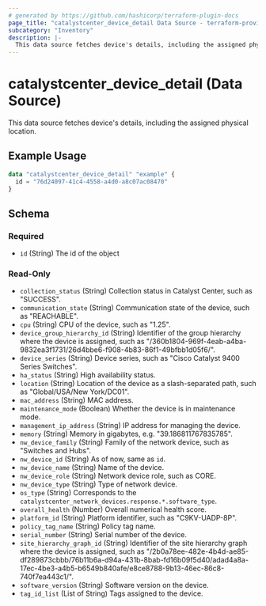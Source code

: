 ```yaml
---
# generated by https://github.com/hashicorp/terraform-plugin-docs
page_title: "catalystcenter_device_detail Data Source - terraform-provider-catalystcenter"
subcategory: "Inventory"
description: |-
  This data source fetches device's details, including the assigned physical location.
---
```


# catalystcenter_device_detail (Data Source)

This data source fetches device's details, including the assigned physical location.

## Example Usage

```terraform
data "catalystcenter_device_detail" "example" {
  id = "76d24097-41c4-4558-a4d0-a8c07ac08470"
}
```

<!-- schema generated by tfplugindocs -->
## Schema

### Required

- `id` (String) The id of the object

### Read-Only

- `collection_status` (String) Collection status in Catalyst Center, such as "SUCCESS".
- `communication_state` (String) Communication state of the device, such as "REACHABLE".
- `cpu` (String) CPU of the device, such as "1.25".
- `device_group_hierarchy_id` (String) Identifier of the group hierarchy where the device is assigned, such as "/360b1804-969f-4eab-a4ba-9832ea3f1731/26d4bbe6-f908-4b83-86f1-49bfbb1d05f6/".
- `device_series` (String) Device series, such as "Cisco Catalyst 9400 Series Switches".
- `ha_status` (String) High availability status.
- `location` (String) Location of the device as a slash-separated path, such as "Global/USA/New York/DC01".
- `mac_address` (String) MAC address.
- `maintenance_mode` (Boolean) Whether the device is in maintenance mode.
- `management_ip_address` (String) IP address for managing the device.
- `memory` (String) Memory in gigabytes, e.g. "39.186811767835785".
- `nw_device_family` (String) Family of the network device, such as "Switches and Hubs".
- `nw_device_id` (String) As of now, same as `id`.
- `nw_device_name` (String) Name of the device.
- `nw_device_role` (String) Network device role, such as CORE.
- `nw_device_type` (String) Type of network device.
- `os_type` (String) Corresponds to the `catalystcenter_network_devices.response.*.software_type`.
- `overall_health` (Number) Overall numerical health score.
- `platform_id` (String) Platform identifier, such as "C9KV-UADP-8P".
- `policy_tag_name` (String) Policy tag name.
- `serial_number` (String) Serial number of the device.
- `site_hierarchy_graph_id` (String) Identifier of the site hierarchy graph where the device is assigned, such as "/2b0a78ee-482e-4b4d-ae85-df289873cbbb/76b11b6a-d94a-431b-8bab-fd16b09f5d40/adad4a8a-17ec-4be3-a4b5-b6549b840afe/e8ce8788-9b13-46ec-86c8-740f7ea443c1/".
- `software_version` (String) Software version on the device.
- `tag_id_list` (List of String) Tags assigned to the device.

